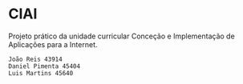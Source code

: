 # CIAI

Projeto prático da unidade curricular Conceção e Implementação de Aplicações para a Internet.  

	João Reis 43914  
	Daniel Pimenta 45404  
	Luis Martins 45640

